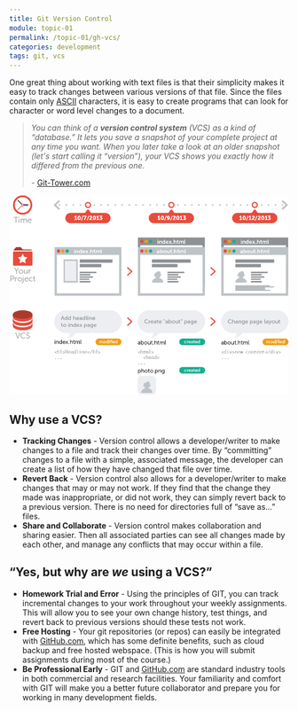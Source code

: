 ```yaml
---
title: Git Version Control
module: topic-01
permalink: /topic-01/gh-vcs/
categories: development
tags: git, vcs
---
```


<div class="divider-heading"></div>


One great thing about working with text files is that their simplicity makes it easy to track changes between various versions of that file. Since the files contain only <a href="http://www.asciitable.com" target="_blank">ASCII</a> characters, it is easy to create programs that can look for character or word level changes to a document.

<blockquote>
  <p><i>You can think of a <b>version control system</b> (VCS) as a kind of “database.” It lets you save a snapshot of your complete project at any time you want. When you later take a look at an older snapshot (let's start calling it “version”), your VCS shows you exactly how it differed from the previous one.</i></p>
  <p>- <a href="https://www.git-tower.com/learn/git/ebook/en/command-line/basics/what-is-version-control#start" target="_blank">Git-Tower.com</a></p>
</blockquote>

<img src="../img/what-is-vcs.png" alt="database-like structure tracking changes to a file with date stamps" title="Version Control" />


<div class="divider-pg"></div>


## Why use a VCS?
- **Tracking Changes** - Version control allows a developer/writer to make changes to a file and track their changes over time. By “committing” changes to a file with a simple, associated message, the developer can create a list of how they have changed that file over time.
- **Revert Back** - Version control also allows for a developer/writer to make changes that may or may not work. If they find that the change they made was inappropriate, or did not work, they can simply revert back to a previous version. There is no need for directories full of “save as...” files.
- **Share and Collaborate** - Version control makes collaboration and sharing easier. Then all associated parties can see all changes made by each other, and manage any conflicts that may occur within a file.

<div class="divider-pg"></div>


## “Yes, but why are _we_ using a VCS?”
- **Homework Trial and Error** - Using the principles of GIT, you can track incremental changes to your work throughout your weekly assignments. This will allow you to see your own change history, test things, and revert back to previous versions should these tests not work.
- **Free Hosting** - Your git repositories (or repos) can easily be integrated with <a href="https://github.com/" target="_blank">GitHub.com</a>, which has some definite benefits, such as cloud backup and free hosted webspace. (This is how you will submit assignments during most of the course.)
- **Be Professional Early** - GIT and <a href="https://github.com/" target="_blank">GitHub.com</a> are standard industry tools in both commercial and research facilities. Your familiarity and comfort with GIT will make you a better future collaborator and prepare you for working in many development fields.
